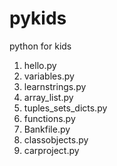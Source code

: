 # pykids
python for kids

1. hello.py
2. variables.py
3. learnstrings.py
4. array_list.py
5. tuples_sets_dicts.py
6. functions.py
7. Bankfile.py
8. classobjects.py
9. carproject.py
